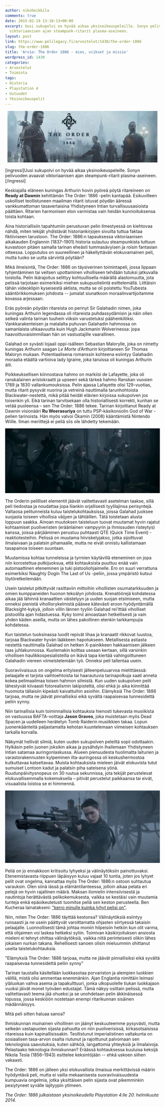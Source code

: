 ```yaml
---
author: nikoheikkila
comments: true
date: 2015-02-19 13:10:13+00:00
excerpt: Uusi sukupolvi on hyvää aikaa yksinoikeuspeleille. Sonyn pelivuoden avaavat
  viktoriaanisen ajan steampunk-ritarit plasma-aseineen.
layout: post
link: https://www.pelilegacy.fi/arvostelut/1430/the-order-1886
slug: the-order-1886
title: 'Arvio: The Order 1886 - mies, viikset ja missio'
wordpress_id: 1430
categories:
- Arvostelut
- Toiminta
tags:
- Historia
- Playstation 4
- Uutuudet
- Yksinoikeuspelit
---
```


[![The Order: 1886](/uploads/2015/02/the_order_1886.jpg)](/uploads/2015/02/the_order_1886.jpg)

[ingressi]Uusi sukupolvi on hyvää aikaa yksinoikeuspeleille. Sonyn pelivuoden avaavat viktoriaanisen ajan steampunk-ritarit plasma-aseineen.[/ingressi]

Keskiajalla eläneen kuningas Arthurin hovin pyöreä pöytä ritareineen on **Ready at Dawnin** kehittämän The Order: 1886 -pelin kantapää. Esikuvilleen uskolliset teollistuneen maailman ritarit istuvat pöydän ääressä vankkumattoman tasavertaisina Yhdistyneen Intian turvallisuusasioista päättäen. Ritarien harmonisen elon varmistaa vain heidän kunnioituksensa toista kohtaan.

Aina historiallisiin tapahtumiin perustuvan pelin ilmestyessä on kiehtovaa nähdä, miten tekijät yhdistävät historiankirjojen sivuilta tuttua faktaa fiktiiviseen tarustoon. The Order: 1886:n tapauksessa viktoriaanisen aikakauden Englannin (1837–1901) historia sulautuu steampunkista tuttuun kuvastoon pitäen samalla tarinan eheästi tummasävyisen ja roisin fantasian otteessa. Lopputulos on suureellinen ja häkellyttävän elokuvamainen peli, mutta tuoko se uutta särvintä pöytään?

Mikä ilmeisintä, The Order: 1886 on täysiverinen toimintapeli, jossa lippaan tyhjentäminen tai veitsen upottaminen viholliseen tehdään tutuksi jatkuvalla toistolla. Pelin ikärajoitus selittyy kohtuullisella määrällä alastomuutta, jota pelissä tarjotaan esimerkiksi miehen sukupuolielintä esittelemällä. Liittäisin tähän videoklipin kyseisestä aktista, mutta se oli poistettu YouTubesta sääntörikkomuksen johdosta -- jumalat siunatkoon moraalinvartijoitamme kovassa arjessaan.

Eräs pyöreän pöydän ritareista on perinyt Sir Galahadin nimen, joka kuningas Arthurin legendassa oli ritareista puhdassydämisin ja näin ollen selkeä valinta tarinan tuuhein viiksin varustetuksi päähenkilöksi. Vankkarakenteisen ja matalalta puhuvan Galahadin hahmossa on samanlaista uhkaavuutta kuin Hugh Jackmanin Wolverinessa: jopa haavoittuvaisimmillaan hän on vastustajille vaarallinen.

Galahad on syvästi lojaali oppi-isälleen Sebastian Malorylle, joka on nimetty kuningas Arthurin saagan _Le Morte d’Arthurin_ kirjoittaneen Sir Thomas Maloryn mukaan. Potentiaalisena romanssin kohteena esiintyy Galahadin moraalia etäältä vartioiva lady Igraine, joka taruissa oli kuningas Arthurin äiti.

Poikkeuksellisen kiinnostava hahmo on markiisi de Lafayette, joka oli ranskalainen aristokraatti ja upseeri sekä tärkeä hahmo Ranskan vuosien 1789 ja 1830 vallankumouksissa. Pelin ajassa Lafayette olisi 129-vuotias, mutta ritarit pysyvät nuorina ja vetreinä nauttimalla tarunhohtoista Blackwater-nestettä, mikä pitää heidät elävien kirjoissa sukupolven jos toisenkin yli. Eikä tarinan tarvitsekaan olla historiallisesti korrekti, kunhan se vetää puoleensa – sen The Order: 1886 tekee. Tarinan kirjoittanut Ready at Dawnin visionääri **Ru Weerasuriya** on tuttu PSP-käsikonsolin God of War -pelien tarinoista. Hän myös valvoi Ōkamin (2008) kääntämistä Nintendo Wiille. Ilman meriittejä ei peliä siis ole lähdetty tekemään.

[![The Order: 1886](/uploads/2015/02/the_order_1886_2.jpg)](/uploads/2015/02/the_order_1886_2.jpg)

The Orderin pelilliset elementit jäävät valitettavasti asetelman taakse, sillä peli tiedostaa ja noudattaa jopa liiankin orjallisesti tyylilajinsa perisyntejä. Valtaosa pelitunneista kuluu taistelukohtauksissa, joissa Galahad juoksee suojasta toiseen vihollisia väijyen ja tähtäillen. Tätä toistetaan alusta loppuun saakka. Ainoan muutoksen taisteluun tuovat muutamat hyvin rajatut kohtaamiset puoliveristen (eräänlainen vampyyrin ja ihmissuden risteytys) kanssa, joissa pärjääminen perustuu puhtaasti QTE (Quick Time Event) -reaktiotesteihin. Pelissä on muutama hiiviskelyjakso, jotka sijoittuvat ilmalaivaan ja palatsin pihamaalle, mutta ne eivät onnistu kallistamaan tasapainoa toiseen suuntaan.

Muutamissa kohtaa tunneleissa ja tyrmien käytävillä eteneminen on jopa niin korostettua putkijuoksua, että kohtauksista puuttuu enää vain automaattinen eteneminen ja tuki pistooliohjaimelle. Ero on suuri verrattuna esimerkiksi Naughty Dogin The Last of Us -peliin, jossa ympäristö kutsui löytöretkeilemään.

Usein taistelut pitkittyvät rasittaviin mittoihin vihollisten osumatarkkuuden ja omien kumppaneiden huonon tekoälyn johdosta. Krenatöörejä kohdatessa aikaa jää lähinnä kranaattien väistelyyn ja uuden suojan etsimiseen, mutta onneksi pienistä vihollisrykelmistä pääsee kätevästi eroon hyödyntämällä Blacksight-kykyä, jolloin villin lännen tyyliin Galahad rei’ittää viholliset pistoolilla ajan hidastuessa. Kyky toimii ainoastaan hetkellisesti ja vain yhden käden aseilla, mutta on lähes pakollinen etenkin tarkkampujia kohdatessa.

Kun taistelun tuoksinassa luodit repivät lihaa ja kranaatit rikkovat luustoa, tarjoaa Blackwater hyvän lääkkeen hapotukseen. Metallisesta astiasta nestettä nauttimalla Galahad on hetken X-painikkeen hakkaamisen jälkeen taas juhlakunnossa. Kuolemakin koittaa useaan kertaan, sillä varsinkin vihollisen haulikkospesialisteilla on ikävä tapa kiertää vahingoittuneen Galahadin viereen viimeistelemään työ. Onneksi peli tallentaa usein.

Suoraviivaisuus on ongelma erityisesti jälleenpeluuarvoa mietittäessä: pelaajalle ei tarjota vaihtoehtoista tai haarautuvia tarinapolkuja saati anneta kokea pelimaailmaa toisen hahmon silmistä. Kun uuden sukupolven pelit lähestyvät kiivaasti fotorealismin lakipistettä, olisi ehkä jo aika kiinnittää huomiota tällaisiin kipeästi kaivattuihin asioihin. Elämyksiä The Order: 1886 tarjoaa, mutta ne jäävät pinnallisiksi eikä syvältä raapaisevaa tunnesidettä peliin synny.

Niin tarinallisia kuin toiminnallisia kohtauksia hienosti tukevasta musiikista on vastuussa BAFTA-voittaja **Jason Graves**, joka muistetaan myös Dead Spacen ja uudelleen herätetyn Tomb Raiderin musiikkien takaa. Lopun juonenkäänteitä paljastamatta kehotan kuuntelemaan viimeisen kohtauksen tarkalla korvalla.

Näkymät hellivät silmiä, kuten uuden sukupolven peleiltä sopii odottaakin. Hylkäsin pelin juonen joksikin aikaa ja pysähdyin ihailemaan Yhdistyneen Intian satamaa auringonlaskussa. Alueen pienuudesta huolimatta laiturien ja varastorakennusten kylpeminen ilta-auringossa oli keskushermostoa kutkuttavaa katseltavaa. Muista kohtauksista mieleen jäivät elokuvista tutut sumuiset Lontoon kadut ja palatsin piha sateisena yönä. Ruudunpäivitysnopeus on 30 ruutua sekunnissa, jota tekijät perustelevat elokuvallisemmalla kokemuksella – pitivät perustelut paikkaansa tai eivät, visuaalista loistoa se ei himmennä.

[![The Order: 1886](/uploads/2015/02/the_order_1886_3.jpg)](/uploads/2015/02/the_order_1886_3.jpg)

Peliä on jo ennakkoon kritisoitu lyhyeksi ja välinäytöksiin painottuvaksi. Etenemistavasta riippuen läpäisyyn kuluu vajaat 10 tuntia, joten jos lyhyet pelit ovat ongelma, kannattaa myös The Order: 1886:n ostoon suhtautua varauksin. Olen siinä iässä ja elämäntilanteessa, jolloin aikaa pelata eri pelejä on hyvin rajallinen määrä. Maksan ilomielin intensiivisestä ja nautintoja herättävästä pelikokemuksesta, vaikka se kestäisi vain muutamia tunteja enkä epäoikeutetusti tuomitse peliä sen keston perusteella. Ben Kucheraa lainatakseni: ["kerro minulle kuinka _lyhyt_ pelisi on"](http://www.polygon.com/2014/10/14/6974791/short-games-review).

Niin, miten The Order: 1886 täyttää kestonsa? Välinäytöksiä esiintyy runsaasti ja ne usein päättyvät varoittamatta ohjasten siirtyessä takaisin pelaajalle. Luonnollisesti tämä johtaa moniin hilpeisiin hetkiin kun olit varma, että ohjaimen voi laskea hetkeksi syliin. Toimivan käsikirjoituksen ansiosta mieleni ei tehnyt ohittaa välinäytöksiä, vaikka niitä perinteisesti olikin lähes jokaisen nurkan takana. Rehellisesti sanoen olisin mieluummin ohittanut useita taistelukohtauksia.

<div class="pullquote">"Elämyksiä The Order: 1886 tarjoaa, mutta ne jäävät pinnallisiksi eikä syvältä raapaisevaa tunnesidettä peliin synny"</div>

Tarinan taustalla käsitellään luokkasotaa porvariston ja alempien luokkien välillä, mistä olisi ammentaa enemmänkin. Ajan Englantia nimittäin leimasi yläluokan vahva asema ja tapakulttuuri, jonka ulkopuolelle tiukan luokkajaon vuoksi jäivät monet työväen edustajat. Tämä näkyy osittain pelissä, mutta valitettavasti teema jää ohueksi ja se unohdetaan pelin äkkinäisessä lopussa, jossa keskiöön nostetaan enempi ritarikunnan sisäinen mädännäisyys.

Mitä peli sitten haluaa sanoa?

Ihmiskunnan muinainen vihollinen on jäänyt keskuuteemme pysyvästi, mutta selkeän vastapuolen sijasta pahuutta on niin puoliverisissä, kirkasotsaisissa ritareissa kuin kapinallisissakin. Teollistunut imperialistinen valtakunta on sosiaalisen tasa-arvon osalta riutunut ja rajoittunut palvomaan sen teknologisia saavutuksia, kuten sähköä, langattomia yhteyksiä ja ilmalaivoja. Pelastaako teknologia ihmiskunnan? Eräässä kohtauksessa kuuluisa keksijä Nikola Tesla (1856–1943) esittelee keksintöjään -- ehkä uskoen siihen vakaasti.

The Order: 1886 on jälleen yksi elokuvallista ilmaisua merkittävissä määrin hyödyntävä peli, mutta ei vailla mekaanisesta suoraviivaisuudesta kumpuavia ongelmia, jotka yksittäisen pelin sijasta ovat pikemminkin pesiytyneet syvälle lajityypin ytimeen.

_The Order: 1886 julkaistaan yksinoikeudella Playstation 4:lle 20. helmikuuta 2014._


